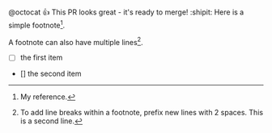 @octocat :+1: This PR looks great - it's ready to merge! :shipit:
Here is a simple footnote[^1].

A footnote can also have multiple lines[^2].

[^1]: My reference.
[^2]: To add line breaks within a footnote, prefix new lines with 2 spaces.
  This is a second line.
- [ ] the first item
- [] the second item
